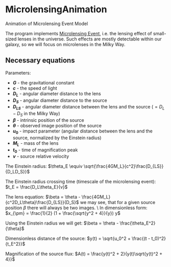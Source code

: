 # MicrolensingAnimation
Animation of Microlensing Event Model

The program implements [Microlensing Event](https://science.nasa.gov/mission/roman-space-telescope/microlensing/), i.e. the lensing effect of small-sized lenses in the universe. Such effects are mostly detectable within our galaxy, so we will focus on microlenses in the Milky Way.

## Necessary equations

Parameters: 
- **$G$** - the gravitational constant
- **$c$** - the speed of light
- **$D_L$** - angular diameter distance to the lens
- **$D_S$** - angular diameter distance to the source
- **$D_{LS}$** - angular diameter distance between the lens and the source ($= D_L - D_S$ in the Milky Way)
- **$\beta$** - intrinsic position of the source
- **$\theta$** - observed image position of the source
- **$u_0$** - impact parameter (angular distance between the lens and the source, normalized by the Einstein radius)
- **$M_L$** - mass of the lens
- **$t_0$** - time of magnification peak
- **$v$** - source relative velocity

The Einstein radius: $\theta_E \equiv \sqrt{\frac{4GM_L}{c^2}\frac{D_{LS}}{D_LD_S}}$

The Einstein radius crossing time (timescale of the microlensing event): $t_E = \frac{D_L\theta_E}{v}$

The lens equation: $\beta = \theta - \frac{4GM_L}{c^2D_L\theta}\frac{D_{LS}}{D_S}$ 
we may see, that for a given source position $\beta$ there will always be two images. \\ In dimensionless form: $x_{\pm} = \frac{1}{2} (1 + \frac{\sqrt{y^2 + 4}}{y}) y$

Using the Einstein radius we will get: $\beta = \theta - \frac{\theta_E^2}{\theta}$

Dimensionless distance of the source: $y(t) = \sqrt{u_0^2 + \frac{(t - t_0)^2}{t_E^2}}$

Magnification of the source flux: $A(t) = \frac{y(t)^2 + 2}{y(t)\sqrt{y(t)^2 + 4}}$
